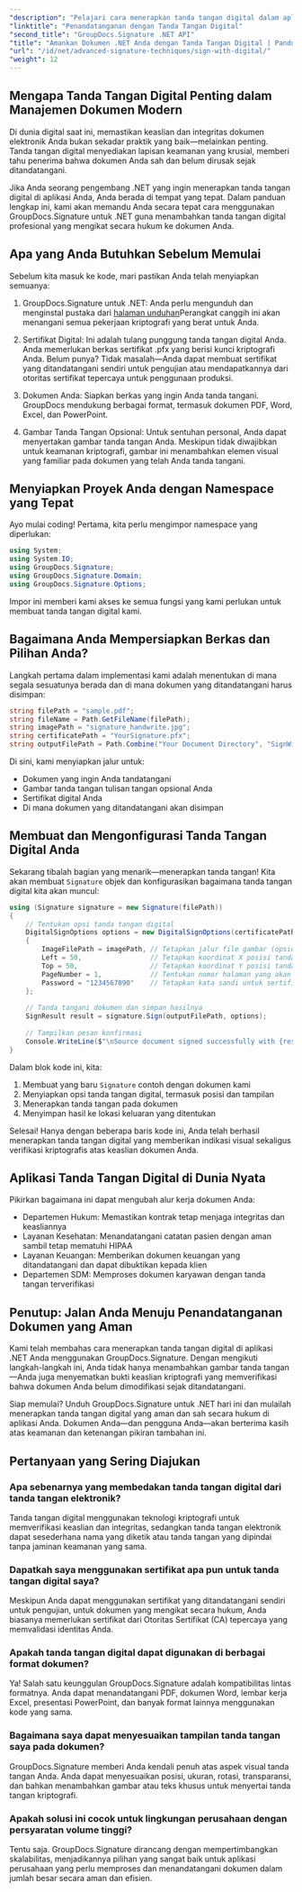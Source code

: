 ```yaml
---
"description": "Pelajari cara menerapkan tanda tangan digital dalam aplikasi .NET menggunakan GroupDocs.Signature untuk meningkatkan keamanan dokumen, memastikan keaslian, dan memenuhi persyaratan kepatuhan."
"linktitle": "Penandatanganan dengan Tanda Tangan Digital"
"second_title": "GroupDocs.Signature .NET API"
"title": "Amankan Dokumen .NET Anda dengan Tanda Tangan Digital | Panduan Lengkap"
"url": "/id/net/advanced-signature-techniques/sign-with-digital/"
"weight": 12
---
```


## Mengapa Tanda Tangan Digital Penting dalam Manajemen Dokumen Modern

Di dunia digital saat ini, memastikan keaslian dan integritas dokumen elektronik Anda bukan sekadar praktik yang baik—melainkan penting. Tanda tangan digital menyediakan lapisan keamanan yang krusial, memberi tahu penerima bahwa dokumen Anda sah dan belum dirusak sejak ditandatangani.

Jika Anda seorang pengembang .NET yang ingin menerapkan tanda tangan digital di aplikasi Anda, Anda berada di tempat yang tepat. Dalam panduan lengkap ini, kami akan memandu Anda secara tepat cara menggunakan GroupDocs.Signature untuk .NET guna menambahkan tanda tangan digital profesional yang mengikat secara hukum ke dokumen Anda.

## Apa yang Anda Butuhkan Sebelum Memulai

Sebelum kita masuk ke kode, mari pastikan Anda telah menyiapkan semuanya:

1. GroupDocs.Signature untuk .NET: Anda perlu mengunduh dan menginstal pustaka dari [halaman unduhan](https://releases.groupdocs.com/signature/net/)Perangkat canggih ini akan menangani semua pekerjaan kriptografi yang berat untuk Anda.

2. Sertifikat Digital: Ini adalah tulang punggung tanda tangan digital Anda. Anda memerlukan berkas sertifikat .pfx yang berisi kunci kriptografi Anda. Belum punya? Tidak masalah—Anda dapat membuat sertifikat yang ditandatangani sendiri untuk pengujian atau mendapatkannya dari otoritas sertifikat tepercaya untuk penggunaan produksi.

3. Dokumen Anda: Siapkan berkas yang ingin Anda tanda tangani. GroupDocs mendukung berbagai format, termasuk dokumen PDF, Word, Excel, dan PowerPoint.

4. Gambar Tanda Tangan Opsional: Untuk sentuhan personal, Anda dapat menyertakan gambar tanda tangan Anda. Meskipun tidak diwajibkan untuk keamanan kriptografi, gambar ini menambahkan elemen visual yang familiar pada dokumen yang telah Anda tanda tangani.

## Menyiapkan Proyek Anda dengan Namespace yang Tepat

Ayo mulai coding! Pertama, kita perlu mengimpor namespace yang diperlukan:

```csharp
using System;
using System.IO;
using GroupDocs.Signature;
using GroupDocs.Signature.Domain;
using GroupDocs.Signature.Options;
```

Impor ini memberi kami akses ke semua fungsi yang kami perlukan untuk membuat tanda tangan digital kami.

## Bagaimana Anda Mempersiapkan Berkas dan Pilihan Anda?

Langkah pertama dalam implementasi kami adalah menentukan di mana segala sesuatunya berada dan di mana dokumen yang ditandatangani harus disimpan:

```csharp
string filePath = "sample.pdf";
string fileName = Path.GetFileName(filePath);
string imagePath = "signature_handwrite.jpg";
string certificatePath = "YourSignature.pfx";
string outputFilePath = Path.Combine("Your Document Directory", "SignWithDigital", fileName);
```

Di sini, kami menyiapkan jalur untuk:
- Dokumen yang ingin Anda tandatangani
- Gambar tanda tangan tulisan tangan opsional Anda
- Sertifikat digital Anda
- Di mana dokumen yang ditandatangani akan disimpan

## Membuat dan Mengonfigurasi Tanda Tangan Digital Anda

Sekarang tibalah bagian yang menarik—menerapkan tanda tangan! Kita akan membuat `Signature` objek dan konfigurasikan bagaimana tanda tangan digital kita akan muncul:

```csharp
using (Signature signature = new Signature(filePath))
{
    // Tentukan opsi tanda tangan digital
    DigitalSignOptions options = new DigitalSignOptions(certificatePath)
    {
        ImageFilePath = imagePath, // Tetapkan jalur file gambar (opsional)
        Left = 50,                 // Tetapkan koordinat X posisi tanda tangan
        Top = 50,                  // Tetapkan koordinat Y posisi tanda tangan
        PageNumber = 1,            // Tentukan nomor halaman yang akan ditandatangani
        Password = "1234567890"    // Tetapkan kata sandi untuk sertifikat (jika diperlukan)
    };
    
    // Tanda tangani dokumen dan simpan hasilnya
    SignResult result = signature.Sign(outputFilePath, options);
    
    // Tampilkan pesan konfirmasi
    Console.WriteLine($"\nSource document signed successfully with {result.Succeeded.Count} signature(s).\nFile saved at {outputFilePath}.");
}
```

Dalam blok kode ini, kita:
1. Membuat yang baru `Signature` contoh dengan dokumen kami
2. Menyiapkan opsi tanda tangan digital, termasuk posisi dan tampilan
3. Menerapkan tanda tangan pada dokumen
4. Menyimpan hasil ke lokasi keluaran yang ditentukan

Selesai! Hanya dengan beberapa baris kode ini, Anda telah berhasil menerapkan tanda tangan digital yang memberikan indikasi visual sekaligus verifikasi kriptografis atas keaslian dokumen Anda.

## Aplikasi Tanda Tangan Digital di Dunia Nyata

Pikirkan bagaimana ini dapat mengubah alur kerja dokumen Anda:

- Departemen Hukum: Memastikan kontrak tetap menjaga integritas dan keasliannya
- Layanan Kesehatan: Menandatangani catatan pasien dengan aman sambil tetap mematuhi HIPAA
- Layanan Keuangan: Memberikan dokumen keuangan yang ditandatangani dan dapat dibuktikan kepada klien
- Departemen SDM: Memproses dokumen karyawan dengan tanda tangan terverifikasi

## Penutup: Jalan Anda Menuju Penandatanganan Dokumen yang Aman

Kami telah membahas cara menerapkan tanda tangan digital di aplikasi .NET Anda menggunakan GroupDocs.Signature. Dengan mengikuti langkah-langkah ini, Anda tidak hanya menambahkan gambar tanda tangan—Anda juga menyematkan bukti keaslian kriptografi yang memverifikasi bahwa dokumen Anda belum dimodifikasi sejak ditandatangani.

Siap memulai? Unduh GroupDocs.Signature untuk .NET hari ini dan mulailah menerapkan tanda tangan digital yang aman dan sah secara hukum di aplikasi Anda. Dokumen Anda—dan pengguna Anda—akan berterima kasih atas keamanan dan ketenangan pikiran tambahan ini.

## Pertanyaan yang Sering Diajukan

### Apa sebenarnya yang membedakan tanda tangan digital dari tanda tangan elektronik?
Tanda tangan digital menggunakan teknologi kriptografi untuk memverifikasi keaslian dan integritas, sedangkan tanda tangan elektronik dapat sesederhana nama yang diketik atau tanda tangan yang dipindai tanpa jaminan keamanan yang sama.

### Dapatkah saya menggunakan sertifikat apa pun untuk tanda tangan digital saya?
Meskipun Anda dapat menggunakan sertifikat yang ditandatangani sendiri untuk pengujian, untuk dokumen yang mengikat secara hukum, Anda biasanya memerlukan sertifikat dari Otoritas Sertifikat (CA) tepercaya yang memvalidasi identitas Anda.

### Apakah tanda tangan digital dapat digunakan di berbagai format dokumen?
Ya! Salah satu keunggulan GroupDocs.Signature adalah kompatibilitas lintas formatnya. Anda dapat menandatangani PDF, dokumen Word, lembar kerja Excel, presentasi PowerPoint, dan banyak format lainnya menggunakan kode yang sama.

### Bagaimana saya dapat menyesuaikan tampilan tanda tangan saya pada dokumen?
GroupDocs.Signature memberi Anda kendali penuh atas aspek visual tanda tangan Anda. Anda dapat menyesuaikan posisi, ukuran, rotasi, transparansi, dan bahkan menambahkan gambar atau teks khusus untuk menyertai tanda tangan kriptografi.

### Apakah solusi ini cocok untuk lingkungan perusahaan dengan persyaratan volume tinggi?
Tentu saja. GroupDocs.Signature dirancang dengan mempertimbangkan skalabilitas, menjadikannya pilihan yang sangat baik untuk aplikasi perusahaan yang perlu memproses dan menandatangani dokumen dalam jumlah besar secara aman dan efisien.